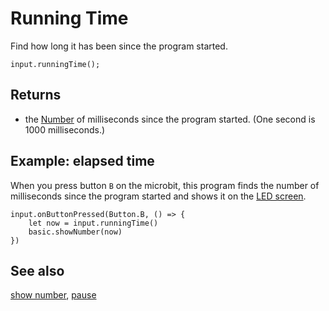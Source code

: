 # Running Time

Find how long it has been since the program started.

```sig
input.runningTime();
```

## Returns

* the [Number](/types/number) of milliseconds since the program started.
(One second is 1000 milliseconds.)

## Example: elapsed time

When you press button `B` on the microbit, this
program finds the number of milliseconds since the program started
and shows it on the [LED screen](/device/screen).

```blocks
input.onButtonPressed(Button.B, () => {
    let now = input.runningTime()
    basic.showNumber(now)
})
```


## See also

[show number](/reference/basic/show-number), [pause](/reference/basic/pause)

